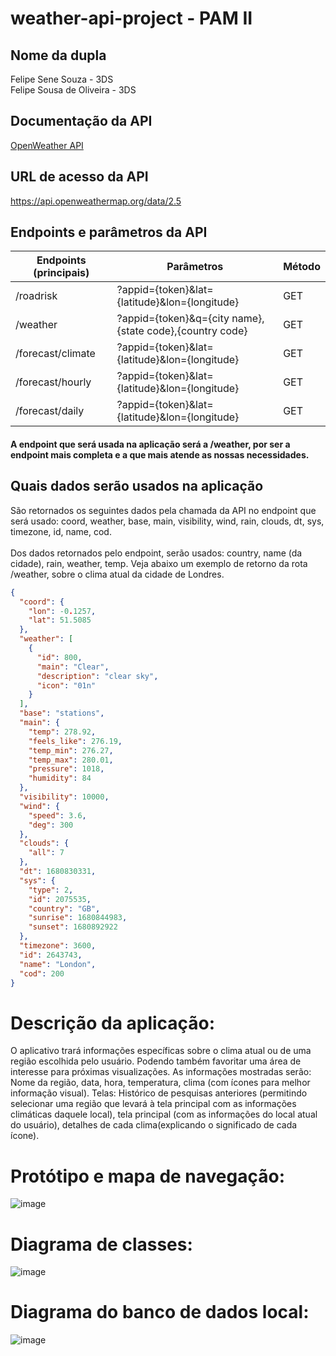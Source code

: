 # weather-api-project - PAM II

## Nome da dupla
Felipe Sene Souza - 3DS <br>
Felipe Sousa de Oliveira - 3DS

## Documentação da API
[OpenWeather API](https://openweathermap.org/current#name)

## URL de acesso da API
https://api.openweathermap.org/data/2.5

## Endpoints e parâmetros da API

| Endpoints (principais)  | Parâmetros                                              | Método      |
| ------------------------| --------------------------------------------------------|-------------|
|/roadrisk                | ?appid={token}&lat={latitude}&lon={longitude}           | GET         |
|/weather                 | ?appid={token}&q={city name},{state code},{country code}| GET         |         
|/forecast/climate        | ?appid={token}&lat={latitude}&lon={longitude}           | GET         |
|/forecast/hourly         | ?appid={token}&lat={latitude}&lon={longitude}           | GET         |
|/forecast/daily          | ?appid={token}&lat={latitude}&lon={longitude}           | GET         |

#### A endpoint que será usada na aplicação será a /weather, por ser a endpoint mais completa e a que mais atende as nossas necessidades.

## Quais dados serão usados na aplicação
São retornados os seguintes dados pela chamada da API no endpoint que será usado: coord, weather, base, main, visibility, wind, rain, clouds, dt, sys, timezone, id, name, cod.    <br>                               
Dos dados retornados pelo endpoint, serão usados: country, name (da cidade), rain, weather, temp. Veja abaixo um exemplo de retorno da rota /weather, sobre o clima atual da cidade de Londres.
```json
{
  "coord": {
    "lon": -0.1257,
    "lat": 51.5085
  },
  "weather": [
    {
      "id": 800,
      "main": "Clear",
      "description": "clear sky",
      "icon": "01n"
    }
  ],
  "base": "stations",
  "main": {
    "temp": 278.92,
    "feels_like": 276.19,
    "temp_min": 276.27,
    "temp_max": 280.01,
    "pressure": 1018,
    "humidity": 84
  },
  "visibility": 10000,
  "wind": {
    "speed": 3.6,
    "deg": 300
  },
  "clouds": {
    "all": 7
  },
  "dt": 1680830331,
  "sys": {
    "type": 2,
    "id": 2075535,
    "country": "GB",
    "sunrise": 1680844983,
    "sunset": 1680892922
  },
  "timezone": 3600,
  "id": 2643743,
  "name": "London",
  "cod": 200
}
```

# Descrição da aplicação:
O aplicativo trará informações específicas sobre o clima atual ou de uma região escolhida pelo usuário. Podendo também favoritar uma área de interesse para próximas visualizações.
As informações mostradas serão: Nome da região, data, hora, temperatura, clima (com ícones para melhor informação visual).
Telas: Histórico de pesquisas anteriores (permitindo selecionar uma região que levará à tela principal com as informações climáticas daquele local), tela principal (com as informações do local atual do usuário), detalhes de cada clima(explicando o significado de cada ícone).

# Protótipo e mapa de navegação:
![image](https://user-images.githubusercontent.com/91497871/236342488-95ceb084-47cc-4e2e-83cb-3b5aad3cbf53.png)

# Diagrama de classes:
![image](https://user-images.githubusercontent.com/91497871/236342750-add4da86-7c56-4d0b-8291-0ca36a8d0fc0.png)


# Diagrama do banco de dados local:
![image](https://user-images.githubusercontent.com/91497871/236342698-276a5386-53aa-4263-982a-1bad0234fc7b.png)

